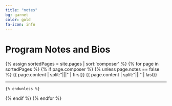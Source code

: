 ```yaml
---
title: "notes"
bg: garnet
color: gold
fa-icon: info
---
```

# Program Notes and Bios

{% assign sortedPages = site.pages | sort:'composer' %}
{% for page in sortedPages %}
  {% if page.composer %}
    {% unless page.notes == false %}
{{ page.content | split:"|||" | first}}
{{ page.content | split:"|||" | last}}

----------
    {% endunless %}
  {% endif %}
{% endfor %}